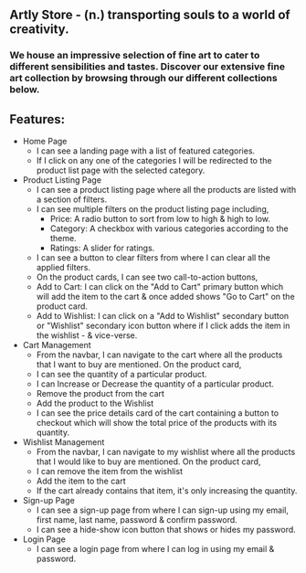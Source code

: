 ## Artly Store - (n.) transporting souls to a world of creativity.
### We house an impressive selection of fine art to cater to different sensibilities and tastes. Discover our extensive fine art collection by browsing through our different collections below.


## Features:
- Home Page
  - I can see a landing page with a list of featured categories.
  - If I click on any one of the categories I will be redirected to the product list page with the selected category.
- Product Listing Page
  - I can see a product listing page where all the products are listed with a section of filters.
  - I can see multiple filters on the product listing page including,
    - Price: A radio button to sort from low to high & high to low.
    - Category: A checkbox with various categories according to the theme.
    - Ratings: A slider for ratings.
  - I can see a button to clear filters from where I can clear all the applied filters.
  - On the product cards, I can see two call-to-action buttons,
  - Add to Cart: I can click on the "Add to Cart" primary button which will add the item to the cart & once added shows "Go to Cart" on the product card.
  - Add to Wishlist: I can click on a "Add to Wishlist" secondary button or "Wishlist" secondary icon button where if I click adds the item in the wishlist - & vice-verse.
- Cart Management
  - From the navbar, I can navigate to the cart where all the products that I want to buy are mentioned.
  On the product card,
  - I can see the quantity of a particular product.
  - I can Increase or Decrease the quantity of a particular product.
  - Remove the product from the cart
  - Add the product to the Wishlist
  - I can see the price details card of the cart containing a button to checkout which will show the total price of the products with its quantity.
- Wishlist Management
  - From the navbar, I can navigate to my wishlist where all the products that I would like to buy are mentioned.
  On the product card,
  - I can remove the item from the wishlist
  - Add the item to the cart
  - If the cart already contains that item, it's only increasing the quantity.
- Sign-up Page
  - I can see a sign-up page from where I can sign-up using my email, first name, last name, password & confirm password.
  - I can see a hide-show icon button that shows or hides my password.
- Login Page
  - I can see a login page from where I can log in using my email & password.

